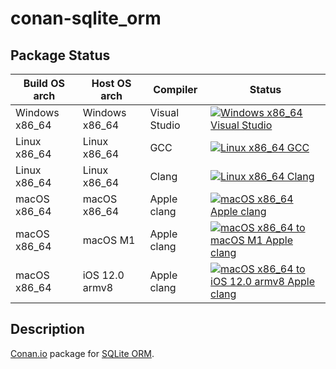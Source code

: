 # conan-sqlite_orm

## Package Status

| Build OS arch | Host OS arch | Compiler | Status |
|---------------|--------------|----------|--------|
| Windows x86_64 | Windows x86_64 | Visual Studio | [![Windows x86_64 Visual Studio](https://github.com/SpaceIm/conan-sqlite_orm/actions/workflows/windows-x86_64-msvc.yml/badge.svg?branch=testing%2F1.6)](https://github.com/SpaceIm/conan-sqlite_orm/actions/workflows/windows-x86_64-msvc.yml?query=branch%3Atesting%2F1.6) |
| Linux x86_64 | Linux x86_64 | GCC | [![Linux x86_64 GCC](https://github.com/SpaceIm/conan-sqlite_orm/actions/workflows/linux-x86_64-gcc.yml/badge.svg?branch=testing%2F1.6)](https://github.com/SpaceIm/conan-sqlite_orm/actions/workflows/linux-x86_64-gcc.yml?query=branch%3Atesting%2F1.6) |
| Linux x86_64 | Linux x86_64 | Clang | [![Linux x86_64 Clang](https://github.com/SpaceIm/conan-sqlite_orm/actions/workflows/linux-x86_64-clang.yml/badge.svg?branch=testing%2F1.6)](https://github.com/SpaceIm/conan-sqlite_orm/actions/workflows/linux-x86_64-clang.yml?query=branch%3Atesting%2F1.6) |
| macOS x86_64 | macOS x86_64 | Apple clang | [![macOS x86_64 Apple clang](https://github.com/SpaceIm/conan-sqlite_orm/actions/workflows/macos-x86_64-appleclang.yml/badge.svg?branch=testing%2F1.6)](https://github.com/SpaceIm/conan-sqlite_orm/actions/workflows/macos-x86_64-appleclang.yml?query=branch%3Atesting%2F1.6) |
| macOS x86_64 | macOS M1 | Apple clang | [![macOS x86_64 to macOS M1 Apple clang](https://github.com/SpaceIm/conan-sqlite_orm/actions/workflows/macos-x86_64-macos-m1-appleclang.yml/badge.svg?branch=testing%2F1.6)](https://github.com/SpaceIm/conan-sqlite_orm/actions/workflows/macos-x86_64-macos-m1-appleclang.yml?query=branch%3Atesting%2F1.6) |
| macOS x86_64 | iOS 12.0 armv8 | Apple clang | [![macOS x86_64 to iOS 12.0 armv8 Apple clang](https://github.com/SpaceIm/conan-sqlite_orm/actions/workflows/macos-x86_64-ios12.0-armv8-appleclang.yml/badge.svg?branch=testing%2F1.6)](https://github.com/SpaceIm/conan-sqlite_orm/actions/workflows/macos-x86_64-ios12.0-armv8-appleclang.yml?query=branch%3Atesting%2F1.6) |

## Description

[Conan.io](https://conan.io) package for [SQLite ORM](https://github.com/fnc12/sqlite_orm).
